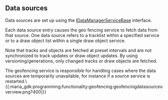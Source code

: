 ## Data sources

Data sources are set up using the [IDataManagerServiceBase](http://support.teleplanglobe.com/MariaGDKDoc/html/32457EC9.htm) interface. 

Each data source entry causes the geo fencing service to fetch data from that source. One data source refers to a tracklist within a specified service or to a draw object list within a single draw object service.

Note that tracks and objects are fetched at preset intervals and are not synchronized to track updates or draw object updates. By using versioning/generations, only changed tracks or draw objects are fetched.

The geofencing service is responsible for handling cases where the data sources are temporarily unavailable, for instance if a source service is restarted.\\
{{:maria_gdk:programming:functionality:geofencing:geofencingdatasourceoverview.png?400|}}

